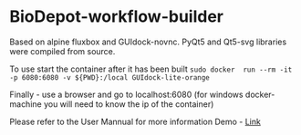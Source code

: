 # BioDepot-workflow-builder

Based on alpine fluxbox and GUIdock-novnc. PyQt5 and Qt5-svg libraries were compiled from source. 

To use start the container after it has been built 
```sudo docker  run --rm -it -p 6080:6080 -v ${PWD}:/local GUIdock-lite-orange ```

Finally - use a browser and go to localhost:6080 (for windows docker-machine you will need to know the ip of the container)

Please refer to the User Mannual for more information 
Demo - [Link](https://drive.google.com/file/d/0B6xuS_tbRDJ0RzN6NlJ0T1U4VUU/view?usp=sharing)

 
